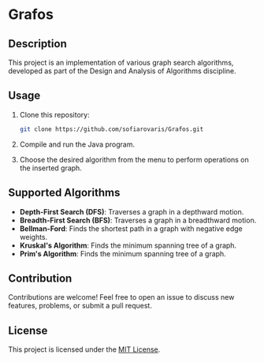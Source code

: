 # Grafos

## Description

This project is an implementation of various graph search algorithms, developed as part of the Design and Analysis of Algorithms discipline.

## Usage

1. Clone this repository:

   ```bash
   git clone https://github.com/sofiarovaris/Grafos.git
   ```

2. Compile and run the Java program.

3. Choose the desired algorithm from the menu to perform operations on the inserted graph.

## Supported Algorithms

- **Depth-First Search (DFS)**: Traverses a graph in a depthward motion.
- **Breadth-First Search (BFS)**: Traverses a graph in a breadthward motion.
- **Bellman-Ford**: Finds the shortest path in a graph with negative edge weights.
- **Kruskal's Algorithm**: Finds the minimum spanning tree of a graph.
- **Prim's Algorithm**: Finds the minimum spanning tree of a graph.

## Contribution

Contributions are welcome! Feel free to open an issue to discuss new features, problems, or submit a pull request.

## License

This project is licensed under the [MIT License](LICENSE).
